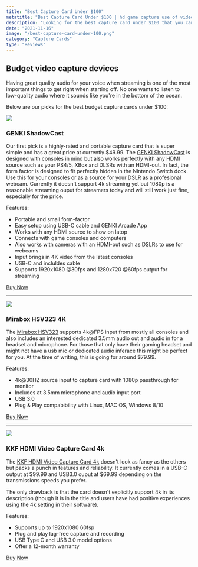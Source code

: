 ```yaml
---
title: "Best Capture Card Under $100"
metatitle: "Best Capture Card Under $100 | hd game capture use of video capture card view capture card video virtual capture card mirabox hsv323 genki shadowcast kff hdmi video capture card"
description: "Looking for the best capture card under $100 that you can get now? Here are our recommendations from Amazon."
date: "2021-11-16"
image: "/best-capture-card-under-100.png"
category: "Capture Cards"
type: "Reviews"
---
```


## Budget video capture devices

Having great quality audio for your voice when streaming is one of the most important things to get right when starting off. No one wants to listen to low-quality audio where it sounds like you're in the bottom of the ocean.

Below are our picks for the best budget capture cards under $100:


<a href="https://www.amazon.com/GENKI-ShadowCast-Consoles-Smallest-Performance/dp/B093V5WF8Y?crid=26GGOB00V4OPY&keywords=switch+genki+dock&qid=1637120305&sprefix=switch+genki%2Caps%2C157&sr=8-1-spons&psc=1&smid=A3NP4JIY0PAFXB&spLa=ZW5jcnlwdGVkUXVhbGlmaWVyPUEyQktQUEJVNFY3WTdRJmVuY3J5cHRlZElkPUEwNjIyMTc3MktXUTZUNDJNSkRTNyZlbmNyeXB0ZWRBZElkPUEwMzQxNTAyMVpXUkxQODEwRDlJJndpZGdldE5hbWU9c3BfYXRmJmFjdGlvbj1jbGlja1JlZGlyZWN0JmRvTm90TG9nQ2xpY2s9dHJ1ZQ%3D%3D&linkCode=li2&tag=gamestreamingsetup-20&linkId=02d66ec1e47489effa2fd3f36c4153d8&language=en_US&ref_=as_li_ss_il" target="_blank"><img border="0" src="//ws-na.amazon-adsystem.com/widgets/q?_encoding=UTF8&ASIN=B093V5WF8Y&Format=_SL160_&ID=AsinImage&MarketPlace=US&ServiceVersion=20070822&WS=1&tag=gamestreamingsetup-20&language=en_US" ></a><img src="https://ir-na.amazon-adsystem.com/e/ir?t=gamestreamingsetup-20&language=en_US&l=li2&o=1&a=B093V5WF8Y" width="1" height="1" border="0" alt="" style="border:none !important; margin:0px !important;" />

### GENKI ShadowCast

Our first pick is a highly-rated and portable capture card that is super simple and has a great price at currently $49.99. The [GENKI ShadowCast](https://amzn.to/3kMacfJ) is designed with consoles in mind but also works perfectly with any HDMI source such as your PS4/5, XBox and DLSRs with an HDMI-out.  In fact, the form factor is designed to fit perfectly hidden in the Nintendo Switch dock.  Use this for your consoles or as a source for your DSLR as a profesional webcam. Currently it doesn't support 4k streaming yet but 1080p is a reasonable streaming ouput for streamers today and will still work just fine, especially for the price.

Features:
- Portable and small form-factor 
- Easy setup using USB-C cable and GENKI Arcade App
- Works with any HDMI source to show on latop
- Connects with game consoles and computers 
- Also works with cameras with an HDMI-out such as DSLRs to use for webcams
- Input brings in 4K video from the latest consoles 
- USB-C and incluldes cable
- Supports 1920x1080 @30fps and 1280x720 @60fps output for streaming

<a class="btn btn-primary mt-2" href="https://amzn.to/3kMacfJ">Buy Now</a>

- - -

<a href="https://www.amazon.com/dp/B07MGPVX83?th=1&linkCode=li3&tag=gamestreamingsetup-20&linkId=6101abda0eefb97cf1dea20f2f9e8a54&language=en_US&ref_=as_li_ss_il" target="_blank"><img border="0" src="//ws-na.amazon-adsystem.com/widgets/q?_encoding=UTF8&ASIN=B07MGPVX83&Format=_SL250_&ID=AsinImage&MarketPlace=US&ServiceVersion=20070822&WS=1&tag=gamestreamingsetup-20&language=en_US" ></a><img src="https://ir-na.amazon-adsystem.com/e/ir?t=gamestreamingsetup-20&language=en_US&l=li3&o=1&a=B07MGPVX83" width="1" height="1" border="0" alt="" style="border:none !important; margin:0px !important;" />

### Mirabox HSV323 4K

The [Mirabox HSV323](https://amzn.to/3nlv9Qi) supports 4k@FPS input from mostly all consoles and also includes an interested dedicated 3.5mm audio out and audio in for a headset and microphone. For those that only have their gaming headset and might not have a usb mic or dedicated audio inferace this might be perfect for you. At the time of writing, this is going for around $79.99.

Features:
- 4k@30HZ source input to capture card with 1080p passthrough for monitor
- Includes at 3.5mm microphone and audio input port
- USB 3.0
- Plug & Play compabibility with Linux, MAC OS, Windows 8/10

<a class="btn btn-primary mt-2" href="https://amzn.to/3nlv9Qi">Buy Now</a>

- - -

<a href="https://www.amazon.com/Capture-Passthrough-Nintendo-Streaming-Recording/dp/B095H7Q29Z?keywords=console+capture+card&qid=1637121576&refinements=p_36%3A-10000&rnid=386442011&sr=8-1-spons&psc=1&spLa=ZW5jcnlwdGVkUXVhbGlmaWVyPUEyRjQwSDRIUEhZSVBYJmVuY3J5cHRlZElkPUEwOTcwMzExMlRaUjJIUUhSRUFaWiZlbmNyeXB0ZWRBZElkPUEwOTIzOTA2OUxHRVUxSTAwNjFCJndpZGdldE5hbWU9c3BfYXRmJmFjdGlvbj1jbGlja1JlZGlyZWN0JmRvTm90TG9nQ2xpY2s9dHJ1ZQ%3D%3D&linkCode=li3&tag=gamestreamingsetup-20&linkId=6e27102b0ee1179f75c5e0c188ece96e&language=en_US&ref_=as_li_ss_il" target="_blank"><img border="0" src="//ws-na.amazon-adsystem.com/widgets/q?_encoding=UTF8&ASIN=B095H7Q29Z&Format=_SL250_&ID=AsinImage&MarketPlace=US&ServiceVersion=20070822&WS=1&tag=gamestreamingsetup-20&language=en_US" ></a><img src="https://ir-na.amazon-adsystem.com/e/ir?t=gamestreamingsetup-20&language=en_US&l=li3&o=1&a=B095H7Q29Z" width="1" height="1" border="0" alt="" style="border:none !important; margin:0px !important;" />

### KKF HDMI Video Capture Card 4k

The [KKF HDMI Video Capture Card 4k](https://amzn.to/3HukSJz) doesn't look as fancy as the others but packs a punch in features and reliability.  It currently comes in a USB-C output at $99.99 and USB3.0 ouput at $69.99 depending on the transmissions speeds you prefer.  

The only drawback is that the card doesn't explicitly support 4k in its description (though it is in the title and users have had positive experiences using the 4k setting in their software).

Features:
- Supports up to 1920x1080 60fsp
- Plug and play lag-free capture and recording
- USB Type C and USB 3.0 model options
- Offer a 12-month warranty

<a class="btn btn-primary mt-2" href="https://amzn.to/3HukSJz">Buy Now</a>